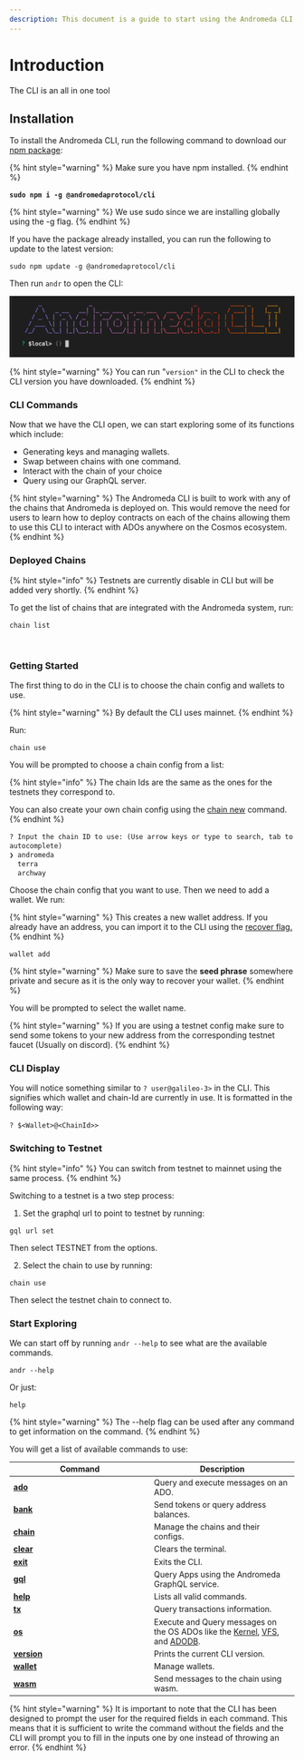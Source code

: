 ```yaml
---
description: This document is a guide to start using the Andromeda CLI.
---
```


# Introduction

The CLI is an all in one tool

## Installation

To install the Andromeda CLI, run the following command to download our [npm package](https://www.npmjs.com/package/@andromedaprotocol/cli):

{% hint style="warning" %}
Make sure you have npm installed.
{% endhint %}

<pre><code><strong>sudo npm i -g @andromedaprotocol/cli
</strong></code></pre>

{% hint style="warning" %}
We use sudo since we are installing globally using the -g flag.
{% endhint %}

If you have the package already installed, you can run the following to update to the latest version:

```
sudo npm update -g @andromedaprotocol/cli
```

Then run `andr`  to open the CLI:

![Andromeda CLI ](../.gitbook/assets/ANDROMEDA-CLI.png)

{% hint style="warning" %}
You can run "`version"` in the CLI to check the CLI version you have downloaded.
{% endhint %}

### CLI Commands

Now that we have the CLI open, we can start exploring some of its functions which include:

* Generating keys and managing wallets.
* Swap between chains with one command.
* Interact with the chain of your choice
* Query using our GraphQL server.

{% hint style="warning" %}
The Andromeda CLI is built to work with any of the chains that Andromeda is deployed on. This would remove the need for users to learn how to deploy contracts on each of the chains allowing them to use this CLI to interact with ADOs anywhere on the Cosmos ecosystem.&#x20;
{% endhint %}

### Deployed Chains

{% hint style="info" %}
Testnets are currently disable in CLI but will be added very shortly.
{% endhint %}

To get the list of chains that are integrated with the Andromeda system, run:

```
chain list
```

<figure><img src="../.gitbook/assets/Screenshot 2024-07-23 at 5.56.07 PM.png" alt="" width="563"><figcaption></figcaption></figure>

### Getting Started

The first thing to do in the CLI is to choose the chain config and wallets to use.&#x20;

{% hint style="warning" %}
By default the CLI uses mainnet.
{% endhint %}

Run:&#x20;

```
chain use 
```

You will be prompted to choose a chain config from a list:

{% hint style="info" %}
The chain Ids are the same as the ones for the testnets they correspond to.

You can also create your own chain config using the [chain new](chain.md#new) command.
{% endhint %}

```
? Input the chain ID to use: (Use arrow keys or type to search, tab to autocomplete)
❯ andromeda 
  terra 
  archway  
```

Choose the chain config that you want to use. Then we need to add a wallet. We run:

{% hint style="warning" %}
This creates a new wallet address. If you already have an address, you can import it to the CLI using the [recover flag. ](wallet.md#flags)
{% endhint %}

```
wallet add 
```

{% hint style="warning" %}
Make sure to save the **seed phrase** somewhere private and secure as it is the only way to recover your wallet.
{% endhint %}

You will be prompted to select the wallet name.&#x20;

{% hint style="warning" %}
If you are using a testnet config make sure to send some tokens to your new address from the corresponding testnet faucet (Usually on discord).
{% endhint %}

### CLI Display

You will notice something similar to `? user@galileo-3>` in the CLI. This signifies which wallet and chain-Id are currently in use. It is formatted in the following way:

`? $<Wallet>@<ChainId>>`

### Switching to Testnet

{% hint style="info" %}
You can switch from testnet to mainnet using the same process.
{% endhint %}

Switching to a testnet is a two step process:

1. Set the graphql url to point to testnet by running:

```
gql url set
```

Then select TESTNET from the options.

2. Select the chain to use by running:

```
chain use
```

Then select the testnet chain to connect to.

### Start Exploring

We can start off by running `andr --help` to see what are the available commands.&#x20;

```
andr --help 
```

Or just:

```
help
```

{% hint style="warning" %}
The --help flag  can be used after any command to get information on the command.
{% endhint %}

You will get a list of available commands to use:

<table><thead><tr><th width="234.5">Command</th><th>Description</th></tr></thead><tbody><tr><td><a href="ado.md"><strong>ado</strong></a></td><td>Query and execute messages on an ADO.</td></tr><tr><td><a href="bank.md"><strong>bank</strong></a></td><td>Send tokens or query address balances.</td></tr><tr><td><a href="chain.md"><strong>chain</strong></a></td><td>Manage the chains and their configs.</td></tr><tr><td><a href="clear-and-exit.md"><strong>clear</strong></a></td><td>Clears the terminal.</td></tr><tr><td><a href="clear-and-exit.md"><strong>exit</strong></a></td><td>Exits the CLI.</td></tr><tr><td><a href="gql.md"><strong>gql</strong></a></td><td>Query Apps using the Andromeda GraphQL service.</td></tr><tr><td><a href="help-and-shortcuts.md"><strong>help</strong></a></td><td>Lists all valid commands.</td></tr><tr><td><a href="tx.md"><strong>tx</strong></a></td><td>Query transactions information.</td></tr><tr><td><a href="os.md"><strong>os</strong></a></td><td>Execute and Query messages on the OS ADOs like the <a href="../platform-and-framework/andromeda-messaging-protocol/kernel.md">Kernel</a>, <a href="../platform-and-framework/andromeda-messaging-protocol/virtual-file-system.md">VFS</a>, and <a href="../platform-and-framework/andromeda-messaging-protocol/andromeda-factory.md">ADODB</a>.</td></tr><tr><td><a href="help-and-shortcuts.md#version"><strong>version</strong></a></td><td>Prints the current CLI version.</td></tr><tr><td><a href="wallet.md"><strong>wallet</strong></a></td><td>Manage wallets.</td></tr><tr><td><a href="wasm.md"><strong>wasm</strong></a></td><td>Send messages to the chain using wasm.</td></tr></tbody></table>

{% hint style="warning" %}
It is important to note that the CLI has been designed to prompt the user for the required fields in each command. This means that it is sufficient to write the command without the fields and the CLI will prompt you to fill in the inputs one by one instead of throwing an error.&#x20;
{% endhint %}
